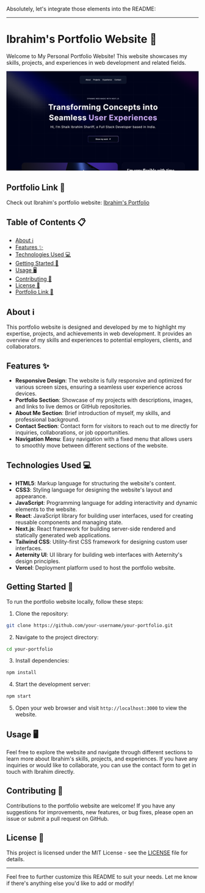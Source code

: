 Absolutely, let's integrate those elements into the README:

---

# Ibrahim's Portfolio Website 🚀

Welcome to My Personal Portfolio Website! This website showcases my skills, projects, and experiences in web development and related fields.

![Portfolio Website Screenshot](Portfolio.png)

## Portfolio Link 🔗

Check out Ibrahim's portfolio website: [Ibrahim's Portfolio](https://ibrahim-web-portfolio.vercel.app/)

## Table of Contents 📋

- [About ℹ️](#about)
- [Features ✨](#features)
- [Technologies Used 💻](#technologies-used)
- [Getting Started 🚀](#getting-started)
- [Usage 🖥️](#usage)
- [Contributing 🤝](#contributing)
- [License 📝](#license)
- [Portfolio Link 🔗](#portfolio-link)

## About ℹ️

This portfolio website is designed and developed by me to highlight my expertise, projects, and achievements in web development. It provides an overview of my skills and experiences to potential employers, clients, and collaborators.

## Features ✨

- **Responsive Design**: The website is fully responsive and optimized for various screen sizes, ensuring a seamless user experience across devices.
- **Portfolio Section**: Showcase of my projects with descriptions, images, and links to live demos or GitHub repositories.
- **About Me Section**: Brief introduction of myself, my skills, and professional background.
- **Contact Section**: Contact form for visitors to reach out to me directly for inquiries, collaborations, or job opportunities.
- **Navigation Menu**: Easy navigation with a fixed menu that allows users to smoothly move between different sections of the website.

## Technologies Used 💻

- **HTML5**: Markup language for structuring the website's content.
- **CSS3**: Styling language for designing the website's layout and appearance.
- **JavaScript**: Programming language for adding interactivity and dynamic elements to the website.
- **React**: JavaScript library for building user interfaces, used for creating reusable components and managing state.
- **Next.js**: React framework for building server-side rendered and statically generated web applications.
- **Tailwind CSS**: Utility-first CSS framework for designing custom user interfaces.
- **Aeternity UI**: UI library for building web interfaces with Aeternity's design principles.
- **Vercel**: Deployment platform used to host the portfolio website.

## Getting Started 🚀

To run the portfolio website locally, follow these steps:

1. Clone the repository:

```bash
git clone https://github.com/your-username/your-portfolio.git
```

2. Navigate to the project directory:

```bash
cd your-portfolio
```

3. Install dependencies:

```bash
npm install
```

4. Start the development server:

```bash
npm start
```

5. Open your web browser and visit `http://localhost:3000` to view the website.

## Usage 🖥️

Feel free to explore the website and navigate through different sections to learn more about Ibrahim's skills, projects, and experiences. If you have any inquiries or would like to collaborate, you can use the contact form to get in touch with Ibrahim directly.

## Contributing 🤝

Contributions to the portfolio website are welcome! If you have any suggestions for improvements, new features, or bug fixes, please open an issue or submit a pull request on GitHub.

## License 📝

This project is licensed under the MIT License - see the [LICENSE](LICENSE) file for details.


---

Feel free to further customize this README to suit your needs. Let me know if there's anything else you'd like to add or modify!
